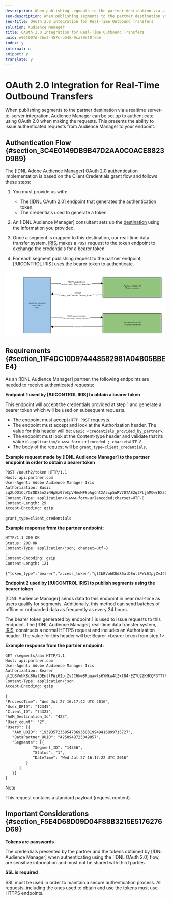 ```yaml
---
description: When publishing segments to the partner destination via a realtime server-to-server integration, Audience Manager can be set up to authenticate using OAuth 2.0 when making the requests. This presents the ability to issue authenticated requests from Audience Manager to your endpoint.
seo-description: When publishing segments to the partner destination via a realtime server-to-server integration, Audience Manager can be set up to authenticate using OAuth 2.0 when making the requests. This presents the ability to issue authenticated requests from Audience Manager to your endpoint.
seo-title: OAuth 2.0 Integration for Real-Time Outbound Transfers
solution: Audience Manager
title: OAuth 2.0 Integration for Real-Time Outbound Transfers
uuid: e96f007d-7be2-457c-b545-9ca79ef0fede
index: y
internal: n
snippet: y
translate: y
---
```


# OAuth 2.0 Integration for Real-Time Outbound Transfers

When publishing segments to the partner destination via a realtime server-to-server integration, Audience Manager can be set up to authenticate using OAuth 2.0 when making the requests. This presents the ability to issue authenticated requests from Audience Manager to your endpoint.


## Authentication Flow {#section_3C4E0149DB9B47D2AA0C0ACE8823D9B9}



The [!DNL Adobe Audience Manager] [OAuth 2.0](https://tools.ietf.org/html/rfc6749#section-4.4) authentication implementation is based on the Client Credentials grant flow and follows these steps: 



1. You must provide us with: 


    * The [!DNL OAuth 2.0] endpoint that generates the authentication token.    
    * The credentials used to generate a token.    
    
    


1. An [!DNL Audience Manager] consultant sets up the [destination](../../../c_features/destinations/destinations.md#concept_5BDA346C376C4B719EA394108AB2735A) using the information you provided.
1. Once a segment is mapped to this destination, our real-time data transfer system, [IRIS](../../../reference/system-components/components-data-action.md#section_1966DC17FD14419E943CEF04F13A005B), makes a `POST` request to the token endpoint to exchange the credentials for a bearer token.
1. For each segment publishing request to the partner endpoint, [!UICONTROL IRIS] uses the bearer token to authenticate.





![](assets/oauth2-iris.png) 

## Requirements {#section_11F4DC10D974448582981A04B05BBEE4}



As an [!DNL Audience Manager] partner, the following endpoints are needed to receive authenticated requests: 


**Endpoint 1 used by [!UICONTROL IRIS] to obtain a bearer token** 


This endpoint will accept the credentials provided at step 1 and generate a bearer token which will be used on subsequent requests. 

* The endpoint must accept `HTTP POST` requests.
* The endpoint must accept and look at the Authorization header. The value for this header will be: `Basic <credentials_provided_by_partner>`.
* The endpoint must look at the Content-type header and validate that its value is `application/x-www-form-urlencoded ; charset=UTF-8`.
* The body of the request will be `grant_type=client_credentials`.




**Example request made by [!DNL Audience Manager] to the partner endpoint in order to obtain a bearer token** 


```
POST /oauth2/token HTTP/1.1 
Host: api.partner.com 
User-Agent: Adobe Audience Manager Iris 
Authorization: Basic zq2LOO1CcYGrODS5nXiNHpEz97eCpVHAoMF8pAgCntXAzxp5uRV7DTAE2qtPLjhMQwrEX3O6MHV4S 
Content-Type: application/x-www-form-urlencoded;charset=UTF-8 
Content-Length: 29 
Accept-Encoding: gzip 
  
grant_type=client_credentials
```



**Example response from the partner endpoint:** 


```
HTTP/1.1 200 OK 
Status: 200 OK 
Content-Type: application/json; charset=utf-8 
... 
Content-Encoding: gzip 
Content-Length: 121 
  
{"token_type":"bearer","access_token":"glIbBVohK8d86alDEnllPWi6IpjZvJC6kwBRuuawts6YMkw4tZkt84rEZYU2ZKHCQP3TT7PnzCQPI0yY"}
```



**Endpoint 2 used by [!UICONTROL IRIS] to publish segments using the bearer token** 


[!DNL Audience Manager] sends data to this endpoint in near real-time as users qualify for segments. Additionally, this method can send batches of offline or onboarded data as frequently as every 24 hours. 


The bearer token generated by endpoint 1 is used to issue requests to this endpoint. The [!DNL Audience Manager] real-time data transfer system, [IRIS](../../../reference/system-components/components-data-action.md#section_1966DC17FD14419E943CEF04F13A005B), constructs a normal HTTPS request and includes an Authorization header. The value for this header will be: Bearer <bearer token from step 1>. 


**Example response from the partner endpoint:** 


```
GET /segments/aam HTTP/1.1 
Host: api.partner.com 
User-Agent: Adobe Audience Manager Iris 
Authorization: Bearer glIbBVohK8d86alDEnllPWi6IpjZvJC6kwBRuuawts6YMkw4tZkt84rEZYU2ZKHCQP3TT7PnzCQPI0yY 
Content-Type: application/json 
Accept-Encoding: gzip 
   
{ 
"ProcessTime": "Wed Jul 27 16:17:42 UTC 2016", 
"User_DPID": "12345", 
"Client_ID": "74323", 
"AAM_Destination_Id": "423", 
"User_count": "2", 
"Users": [{     
   "AAM_UUID": "19393572368547369350319949416899715727", 
   "DataPartner_UUID": "4250948725049857", 
   "Segments": [{ 
            "Segment_ID": "14356", 
            "Status": "1", 
            "DateTime": "Wed Jul 27 16:17:22 UTC 2016" 
         } 
      ] 
   }] 
}
```




>[!NOTE]
>
>This request contains a standard payload (request content).


## Important Considerations {#section_F5E4D68D09D04F88B3215E5176276D69}



**Tokens are passwords** 


The credentials presented by the partner and the tokens obtained by [!DNL Audience Manager] when authenticating using the [!DNL OAuth 2.0] flow, are sensitive information and must not be shared with third parties. 


**SSL is required** 


SSL must be used in order to maintain a secure authentication process. All requests, including the ones used to obtain and use the tokens must use HTTPS endpoints. 
